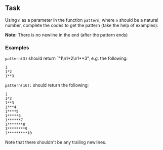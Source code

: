 ## Task 

Using `n` as a parameter in the function `pattern`, where `n` should be a natural number, complete the codes to get the pattern (take the help of examples):

**Note:** There is no newline in the end (after the pattern ends)


### Examples

`pattern(3)` should return `"1\n1*2\n1**3", e.g. the following:
```
1
1*2
1**3
```
`pattern(10):` should return the following:
```
1
1*2
1**3
1***4
1****5
1*****6
1******7
1*******8
1********9
1*********10
```
Note that there shouldn't be any trailing newlines.

